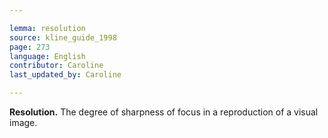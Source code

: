 ```yaml
---

lemma: resolution
source: kline_guide_1998
page: 273
language: English
contributor: Caroline
last_updated_by: Caroline

---
```


**Resolution.** The degree of sharpness of focus in a reproduction of a visual image.
